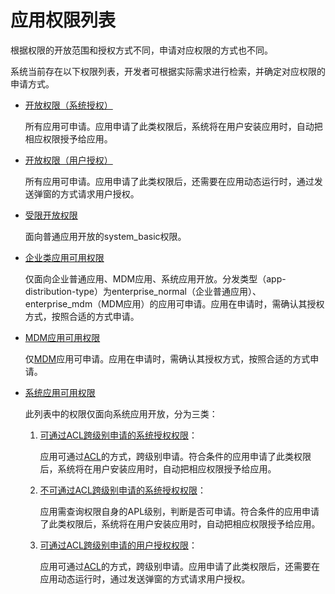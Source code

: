 # 应用权限列表

根据权限的开放范围和授权方式不同，申请对应权限的方式也不同。

系统当前存在以下权限列表，开发者可根据实际需求进行检索，并确定对应权限的申请方式。

- [开放权限（系统授权）](permissions-for-all.md)
  
   所有应用可申请。应用申请了此类权限后，系统将在用户安装应用时，自动把相应权限授予给应用。

- [开放权限（用户授权）](permissions-for-all-user.md)

   所有应用可申请。应用申请了此类权限后，还需要在应用动态运行时，通过发送弹窗的方式请求用户授权。

- [受限开放权限](restricted-permissions.md)

   面向普通应用开放的system_basic权限。

- [企业类应用可用权限](permissions-for-enterprise-apps.md)

   仅面向企业普通应用、MDM应用<!--Del-->、系统应用<!--DelEnd-->开放。分发类型（app-distribution-type）为enterprise_normal（企业普通应用）、enterprise_mdm（MDM应用）的应用可申请。应用在申请时，需确认其授权方式，按照合适的方式申请。

- [MDM应用可用权限](permissions-for-mdm-apps.md)

  仅[MDM](../../mdm/mdm-kit-intro.md)应用可申请。应用在申请时，需确认其授权方式，按照合适的方式申请。

<!--Del-->
- [系统应用可用权限](permissions-for-system-apps.md)

   此列表中的权限仅面向系统应用开放，分为三类：

   1. [可通过ACL跨级别申请的系统授权权限](permissions-for-system-apps.md)：

       应用可通过[ACL](declare-permissions-in-acl.md)的方式，跨级别申请。符合条件的应用申请了此类权限后，系统将在用户安装应用时，自动把相应权限授予给应用。
   2. [不可通过ACL跨级别申请的系统授权权限](permissions-for-system-apps-no-acl.md)：

       应用需查询权限自身的APL级别，判断是否可申请。符合条件的应用申请了此类权限后，系统将在用户安装应用时，自动把相应权限授予给应用。

   3. [可通过ACL跨级别申请的用户授权权限](permissions-for-system-apps-user.md)：

       应用可通过[ACL](declare-permissions-in-acl.md)的方式，跨级别申请。应用申请了此类权限后，还需要在应用动态运行时，通过发送弹窗的方式请求用户授权。

<!--DelEnd-->
